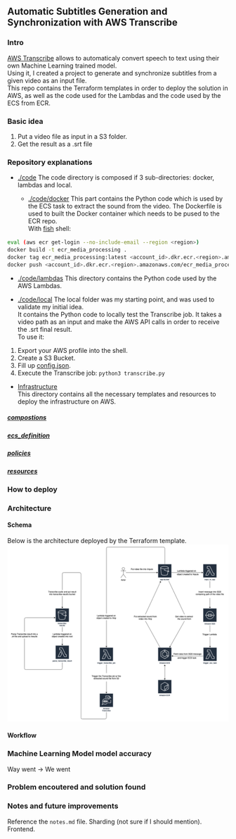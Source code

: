 ## Automatic Subtitles Generation and Synchronization with AWS Transcribe

### Intro
[AWS Transcribe](https://aws.amazon.com/transcribe/) allows to automaticaly convert speech to text using their own Machine Learning trained model. <br/>
Using it, I created a project to generate and synchronize subtitles from a given video as an input file. <br />
This repo contains the Terraform templates in order to deploy the solution in AWS, as well as the code used for the Lambdas and the code used by the ECS from ECR.

### Basic idea
1. Put a video file as input in a S3 folder.
2. Get the result as a .srt file

### Repository explanations
* [./code](./code)
The code directory is composed if 3 sub-directories: docker, lambdas and local.

  * [./code/docker](./code/docker)
This part contains the Python code which is used by the ECS task to extract the sound from the video. The Dockerfile is used to built the Docker container which needs to be pused to the ECR repo. <br/>
With [fish](https://fishshell.com/) shell:
````bash
eval (aws ecr get-login --no-include-email --region <region>)
docker build -t ecr_media_processing .
docker tag ecr_media_processing:latest <account_id>.dkr.ecr.<region>.amazonaws.com/ecr_media_processing:latest
docker push <account_id>.dkr.ecr.<region>.amazonaws.com/ecr_media_processing:latest
````

  * [./code/lambdas](./code/lambdas)
This directory contains the Python code used by the AWS Lambdas.

  * [./code/local](./code/local)
The local folder was my starting point, and was used to validate my initial idea. <br/>
It contains the Python code to locally test the Transcribe job. It takes a video path as an input and make the AWS API calls in order to receive the .srt final result. <br />
To use it:
1. Export your AWS profile into the shell.
2. Create a S3 Bucket.
3. Fill up [config.json](./code/local/config.json).
4. Execute the Transcribe job: `python3 transcribe.py`

* [Infrastructure](./infrastructure) <br/>
This directory contains all the necessary templates and resources to deploy the infrastructure on AWS.
##### [compostions](./infrastructure/compositions)
##### [ecs_definition](./infrastructure/ecs_defintion)
##### [policies](./infrastructure/policies)
##### [resources](./infrastructure/resources)


### How to deploy

### Architecture
#### Schema
Below is the architecture deployed by the Terraform template.
![architecture](./readme_assets/aws_subtitles_infrastructure.png)

#### Workflow

### Machine Learning Model model accuracy
Way went -> We went

### Problem encoutered and solution found

### Notes and future improvements
Reference the `notes.md` file. Sharding (not sure if I should mention). Frontend.